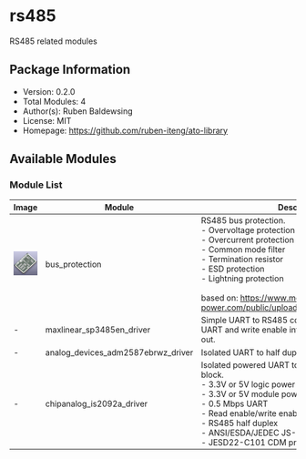 # rs485

RS485 related modules

## Package Information

- Version: 0.2.0
- Total Modules: 4
- Author(s): Ruben Baldewsing
- License: MIT
- Homepage: https://github.com/ruben-iteng/ato-library

## Available Modules

### Module List

| Image | Module | Description |
|-------|--------|-------------|
|![bus_protection](https://github.com/ruben-iteng/ato-library/raw/main/packages/rs485/assets/bus_protection.png)| bus_protection | RS485 bus protection.<br>    - Overvoltage protection<br>    - Overcurrent protection<br>    - Common mode filter<br>    - Termination resistor<br>    - ESD protection<br>    - Lightning protection<br><br>    based on: https://www.mornsun-power.com/public/uploads/pdf/TD(H)541S485H.pdf |
|-| maxlinear_sp3485en_driver | Simple UART to RS485 converter.<br>    UART and write enable interface in, RS485 interface out. |
|-| analog_devices_adm2587ebrwz_driver | Isolated UART to half duplex RS485 interface |
|-| chipanalog_is2092a_driver | Isolated powered UART to RS485 transceiver design block.<br>    - 3.3V or 5V logic power<br>    - 3.3V or 5V module power<br>    - 0.5 Mbps UART<br>    - Read enable/write enable input<br>    - RS485 half duplex<br>    - ANSI/ESDA/JEDEC JS-001 ESD protection<br>    - JESD22-C101 CDM protection |
